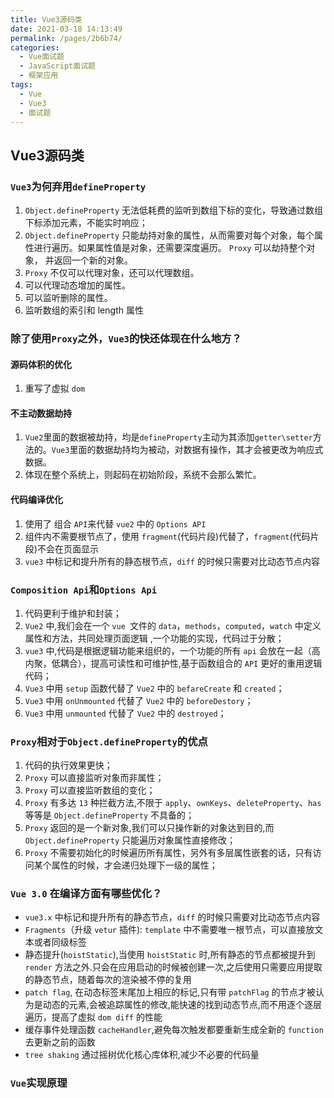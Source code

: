 ```yaml
---
title: Vue3源码类
date: 2021-03-18 14:13:49
permalink: /pages/2b6b74/
categories:
  - Vue面试题
  - JavaScript面试题
  - 框架应用
tags:
  - Vue
  - Vue3
  - 面试题
---
```


## Vue3源码类

### `Vue3`为何弃用`defineProperty`

1. `Object.defineProperty` 无法低耗费的监听到数组下标的变化，导致通过数组下标添加元素，不能实时响应；
2. `Object.defineProperty` 只能劫持对象的属性，从而需要对每个对象，每个属性进行遍历。如果属性值是对象，还需要深度遍历。 `Proxy` 可以劫持整个对象， 并返回一个新的对象。
3. `Proxy` 不仅可以代理对象，还可以代理数组。
4. 可以代理动态增加的属性。
5. 可以监听删除的属性。
6. 监听数组的索引和 length 属性

### 除了使用`Proxy`之外，`Vue3`的快还体现在什么地方？

#### 源码体积的优化

1. 重写了虚拟 `dom`

#### 不主动数据劫持

1. `Vue2`里面的数据被劫持，均是`defineProperty`主动为其添加`getter\setter`方法的。`Vue3`里面的数据劫持均为被动，对数据有操作，其才会被更改为响应式数据。
2. 体现在整个系统上，则起码在初始阶段，系统不会那么繁忙。

#### 代码编译优化

1. 使用了 组合 `API`来代替 `vue2` 中的 `Options API`
2. 组件内不需要根节点了，使用 `fragment`(代码片段)代替了，`fragment`(代码片段)不会在页面显示
3. `vue3` 中标记和提升所有的静态根节点，`diff` 的时候只需要对比动态节点内容

###  `Composition Api`和`Options Api`

1. 代码更利于维护和封装；
2. `Vue2` 中,我们会在一个 `vue `文件的 `data`，`methods`，`computed`，`watch` 中定义属性和方法，共同处理页面逻辑 ,一个功能的实现，代码过于分散；
3. `vue3` 中,代码是根据逻辑功能来组织的，一个功能的所有 `api` 会放在一起（高内聚，低耦合），提高可读性和可维护性,基于函数组合的 `API` 更好的重用逻辑代码；
4. `Vue3` 中用 `setup` 函数代替了 `Vue2` 中的 `befareCreate` 和 `created`；
5. `Vue3` 中用 `onUnmounted` 代替了 `Vue2` 中的 `beforeDestory`；
6. `Vue3` 中用 `unmounted` 代替了 `Vue2` 中的 `destroyed`；

### `Proxy`相对于`Object.defineProperty`的优点

1. 代码的执行效果更快；
2. `Proxy` 可以直接监听对象而非属性；
3. `Proxy` 可以直接监听数组的变化；
4. `Proxy` 有多达 `13` 种拦截方法,不限于 `apply`、`ownKeys`、`deleteProperty`、`has` 等等是 `Object.defineProperty` 不具备的；
5. `Proxy` 返回的是一个新对象,我们可以只操作新的对象达到目的,而 `Object.defineProperty` 只能遍历对象属性直接修改；
6. `Proxy` 不需要初始化的时候遍历所有属性，另外有多层属性嵌套的话，只有访问某个属性的时候，才会递归处理下一级的属性；

### `Vue 3.0` 在编译方面有哪些优化？

- `vue3.x` 中标记和提升所有的静态节点，`diff` 的时候只需要对比动态节点内容
- `Fragments`（升级 `vetur` 插件): `template` 中不需要唯一根节点，可以直接放文本或者同级标签
- 静态提升(`hoistStatic`),当使用 `hoistStatic` 时,所有静态的节点都被提升到 `render` 方法之外.只会在应用启动的时候被创建一次,之后使用只需要应用提取的静态节点，随着每次的渲染被不停的复用
- `patch flag`, 在动态标签末尾加上相应的标记,只有带 `patchFlag` 的节点才被认为是动态的元素,会被追踪属性的修改,能快速的找到动态节点,而不用逐个逐层遍历，提高了虚拟 `dom diff` 的性能
- 缓存事件处理函数 `cacheHandler`,避免每次触发都要重新生成全新的 `function` 去更新之前的函数
- `tree shaking` 通过摇树优化核心库体积,减少不必要的代码量

### `Vue`实现原理

